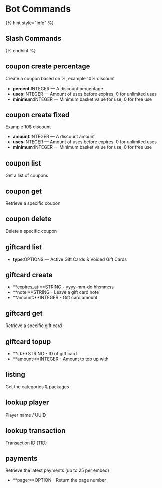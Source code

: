 # Bot Commands

{% hint style="info" %}
## Slash Commands
{% endhint %}

## coupon create percentage

Create a coupon based on %, example 10% discount

* **percent**:INTEGER — A discount percentage
* **uses**:INTEGER — Amount of uses before expires, 0 for unlimited uses
* **minimum**:INTEGER — Minimum basket value for use, 0 for free use

## coupon create fixed

Example 10$ discount

* **amount**:INTEGER — A discount amount
* **uses**:INTEGER — Amount of uses before expires, 0 for unlimited uses
* **minimum**:INTEGER — Minimum basket value for use, 0 for free use

## coupon list

Get a list of coupons

## coupon get

Retrieve a specific coupon

## coupon delete

Delete a specific coupon

## giftcard list

* **type**:OPTIONS — Active Gift Cards & Voided Gift Cards

## giftcard create

* **expires\_at:**STRING - yyyy-mm-dd hh:mm:ss
* **note:**STRING - Leave a gift card note
* **amount:**INTEGER - Gift card amount

## giftcard get

Retrieve a specific gift card

## giftcard topup

* **id:**STRING - ID of gift card
* **amount:**INTEGER - Amount to top up with

## listing

Get the categories & packages

## lookup player

Player name / UUID

## lookup transaction

Transaction ID (TID)

## payments

Retrieve the latest payments (up to 25 per embed)&#x20;

* **page:**OPTION - Return the page number
